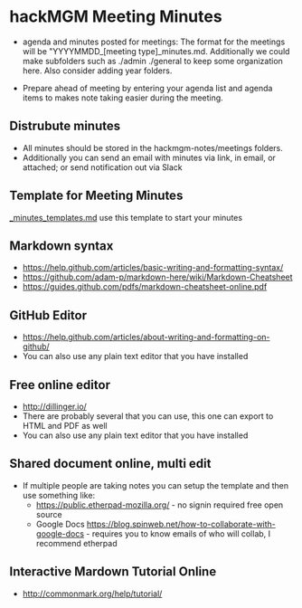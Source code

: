 # hackMGM Meeting Minutes

* agenda and minutes posted for meetings:
  The format for the meetings will be "YYYYMMDD_[meeting type]_minutes.md.
  Additionally we could make subfolders such as ./admin ./general to keep some organization here.
  Also consider adding year folders.

* Prepare ahead of meeting by entering your agenda list and agenda items to makes note taking easier during
the meeting.

## Distrubute minutes
* All minutes should be stored in the hackmgm-notes/meetings folders.
* Additionally you can send an email with minutes via link, in email, or attached; or send notification out via Slack

## Template for Meeting Minutes
  [_minutes_templates.md](/meetings/_minutes_template.md) use this template to start your minutes

## Markdown syntax 
* https://help.github.com/articles/basic-writing-and-formatting-syntax/
* https://github.com/adam-p/markdown-here/wiki/Markdown-Cheatsheet
* https://guides.github.com/pdfs/markdown-cheatsheet-online.pdf

## GitHub Editor
* https://help.github.com/articles/about-writing-and-formatting-on-github/
* You can also use any plain text editor that you have installed

## Free online editor
* http://dillinger.io/
* There are probably several that you can use, this one can export to HTML and PDF as well
* You can also use any plain text editor that you have installed

## Shared document online, multi edit
* If multiple people are taking notes you can setup the template and then use something like:
  - https://public.etherpad-mozilla.org/ - no signin required free open source
  - Google Docs https://blog.spinweb.net/how-to-collaborate-with-google-docs - requires 
    you to know emails of who will collab, I recommend etherpad

## Interactive Mardown Tutorial Online
* http://commonmark.org/help/tutorial/


